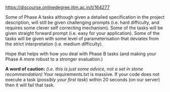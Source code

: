 https://discourse.onlinedegree.iitm.ac.in/t/164277

Some of Phase A tasks although given a detailed specification in the project description, will still be given challenging prompts (i.e. hard difficulty, and requires some clever self correcting mechanism). Some of the tasks will be given straight forward prompt (i.e. easy for your application). Some of the tasks will be given with some level of parameterisation that deviates from the strict interpretation (i.e. medium difficulty).</p>
<p>Hope that helps with how you deal with Phase B tasks (and making your Phase A more robust to a stronger evaluation.)</p>
<p><strong>A word of caution:</strong> <em>(i.e. this is just some advice, not a set in stone recommendation)</em> Your requirements.txt is massive. If your code does not execute a task (<em>possibly your first task</em>) within 20 seconds (on our server) then it will fail that task.